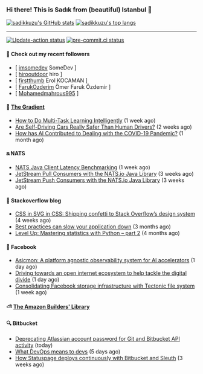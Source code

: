 ### Hi there! This is Sadık from (beautiful) Istanbul 👋

[![sadikkuzu's GitHub stats](https://github-readme-stats.vercel.app/api?username=sadikkuzu&show_icons=true&theme=dark&hide=stars&hide_title=true)](https://github.com/sadikkuzu)
[![sadikkuzu's top langs](https://github-readme-stats.vercel.app/api/top-langs/?username=sadikkuzu&langs_count=6&layout=compact&theme=dark&hide_title=true)](https://github.com/sadikkuzu)

---

[![Update-action status](https://github.com/sadikkuzu/sadikkuzu/actions/workflows/sadikkuzu.yml/badge.svg)](https://github.com/sadikkuzu/sadikkuzu/actions/workflows/sadikkuzu.yml)
[![pre-commit.ci status](https://results.pre-commit.ci/badge/github/sadikkuzu/sadikkuzu/master.svg)](https://results.pre-commit.ci/latest/github/sadikkuzu/sadikkuzu/master)

#### 🔭 Check out my recent followers

- [ [imsomedev](https://github.com/imsomedev) SomeDev ]
- [ [hirooutdoor](https://github.com/hirooutdoor) hiro ]
- [ [firstthumb](https://github.com/firstthumb) Erol KOCAMAN ]
- [ [FarukOzderim](https://github.com/FarukOzderim) Ömer Faruk Özdemir ]
- [ [Mohamedmahrous995](https://github.com/Mohamedmahrous995)  ]


#### 🔻 [The Gradient](https://thegradient.pub)

- [How to Do Multi-Task Learning Intelligently](https://thegradient.pub/how-to-do-multi-task-learning-intelligently/) (1 week ago)
- [Are Self-Driving Cars Really Safer Than Human Drivers?](https://thegradient.pub/are-self-driving-cars-really-safer-than-human-drivers/) (2 weeks ago)
- [How has AI Contributed to Dealing with the COVID-19 Pandemic?](https://thegradient.pub/how-has-ai-contributed-to-dealing-with-the-covid-19-pandemic/) (1 month ago)


#### 🔛 NATS

- [NATS Java Client Latency Benchmarking](https://nats.io/blog/java-client-latency-benchmarking/) (1 week ago)
- [JetStream Pull Consumers with the NATS.io Java Library](https://nats.io/blog/jetstream-java-client-05-pull-subscribe/) (3 weeks ago)
- [JetStream Push Consumers with the NATS.io Java Library](https://nats.io/blog/jetstream-java-client-04-push-subscribe/) (3 weeks ago)


#### 📰 Stackoverflow blog

- [CSS in SVG in CSS: Shipping confetti to Stack Overflow’s design system](https://stackoverflow.blog/2021/05/31/shipping-confetti-to-stack-overflows-design-system/) (4 weeks ago)
- [Best practices can slow your application down](https://stackoverflow.blog/2021/03/03/best-practices-can-slow-your-application-down/) (3 months ago)
- [Level Up: Mastering statistics with Python – part 2](https://stackoverflow.blog/2021/02/23/level-up-mastering-statistics-with-python-part-2/) (4 months ago)


#### 📢 Facebook

- [Asicmon: A platform agnostic observability system for AI accelerators](https://engineering.fb.com/2021/06/28/data-center-engineering/asicmon/) (1 day ago)
- [Driving towards an open internet ecosystem to help tackle the digital divide](https://engineering.fb.com/2021/06/28/connectivity/digital-divide/) (1 day ago)
- [Consolidating Facebook storage infrastructure with Tectonic file system](https://engineering.fb.com/2021/06/21/data-infrastructure/tectonic-file-system/) (1 week ago)


#### ⛅ [The Amazon Builders' Library](https://aws.amazon.com/builders-library/)


#### 🔍 Bitbucket

- [Deprecating Atlassian account password for Git and Bitbucket API activity](https://bitbucket.org/blog/deprecating-atlassian-account-password-for-git-and-bitbucket-api-activity) (today)
- [What DevOps means to devs](https://bitbucket.org/blog/devops-roundup) (5 days ago)
- [How Statuspage deploys continuously with Bitbucket and Sleuth](https://bitbucket.org/blog/how-statuspage-deploys-continuously-with-bitbucket-and-sleuth) (3 weeks ago)
